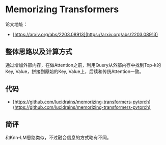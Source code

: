 # Memorizing Transformers

论文地址：

- [https://arxiv.org/abs/2203.08913](https://arxiv.org/abs/2203.08913)



## 整体思路以及计算方式

通过增加外部内存，在做Attention之前，利用Query从外部内存中找到Top-k的Key, Value，拼接到原始的Key, Value上，后续和传统Attention一致。



## 代码

- [https://github.com/lucidrains/memorizing-transformers-pytorch](https://github.com/lucidrains/memorizing-transformers-pytorch)



## 简评

和Knn-LM思路类似，不过融合信息的方式略有不同。